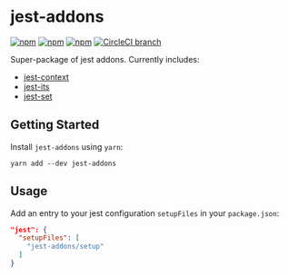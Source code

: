 # jest-addons

[![npm](https://img.shields.io/npm/v/jest-addons.svg)](https://www.npmjs.com/package/jest-addons)
[![npm](https://img.shields.io/npm/dt/jest-addons.svg)](https://www.npmjs.com/package/jest-addons)
[![npm](https://img.shields.io/npm/l/jest-addons.svg)](https://github.com/negativetwelve/jest-addons/blob/master/LICENSE)
[![CircleCI branch](https://img.shields.io/circleci/project/github/negativetwelve/jest-addons/master.svg)](https://circleci.com/gh/negativetwelve/jest-addons)

Super-package of jest addons. Currently includes:

* [jest-context](https://github.com/negativetwelve/jest-context)
* [jest-its](https://github.com/negativetwelve/jest-its)
* [jest-set](https://github.com/negativetwelve/jest-set)

## Getting Started

Install `jest-addons` using `yarn`:

```shell
yarn add --dev jest-addons
```

## Usage

Add an entry to your jest configuration `setupFiles` in your `package.json`:

```json
"jest": {
  "setupFiles": [
    "jest-addons/setup"
  ]
}
```
